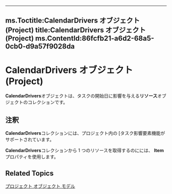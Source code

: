 

---
ms.Toctitle:CalendarDrivers オブジェクト (Project)
title:CalendarDrivers オブジェクト (Project)
ms.ContentId:86fcfb21-a6d2-68a5-0cb0-d9a57f9028da
---
# CalendarDrivers オブジェクト (Project)




**CalendarDrivers**オブジェクトは、タスクの開始日に影響を与える**リソース**オブジェクトのコレクションです。

## 注釈
**CalendarDrivers**コレクションには、プロジェクト内の [タスク影響要素機能がサポートされています。



**CalendarDrivers**コレクションから 1 つのリソースを取得するのにには、 **Item**プロパティを使用します。



## Related Topics

[プロジェクト オブジェクト モデル](900b167b-88ec-ea88-15b7-27bb90c22ac6.md)




